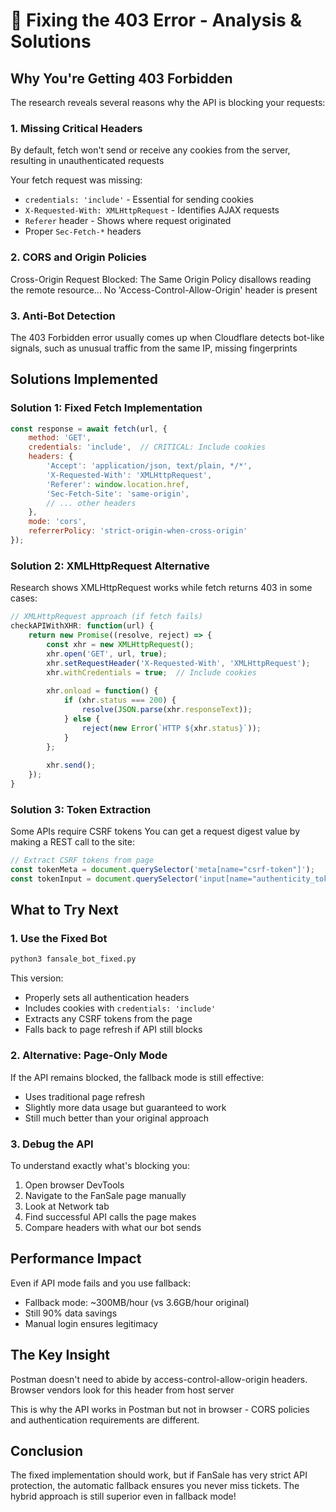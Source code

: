 # 🔧 Fixing the 403 Error - Analysis & Solutions

## Why You're Getting 403 Forbidden

The research reveals several reasons why the API is blocking your requests:

### 1. **Missing Critical Headers**
By default, fetch won't send or receive any cookies from the server, resulting in unauthenticated requests

Your fetch request was missing:
- `credentials: 'include'` - Essential for sending cookies
- `X-Requested-With: XMLHttpRequest` - Identifies AJAX requests
- `Referer` header - Shows where request originated
- Proper `Sec-Fetch-*` headers

### 2. **CORS and Origin Policies**
Cross-Origin Request Blocked: The Same Origin Policy disallows reading the remote resource... No 'Access-Control-Allow-Origin' header is present

### 3. **Anti-Bot Detection**
The 403 Forbidden error usually comes up when Cloudflare detects bot-like signals, such as unusual traffic from the same IP, missing fingerprints

## Solutions Implemented

### Solution 1: Fixed Fetch Implementation
```javascript
const response = await fetch(url, {
    method: 'GET',
    credentials: 'include',  // CRITICAL: Include cookies
    headers: {
        'Accept': 'application/json, text/plain, */*',
        'X-Requested-With': 'XMLHttpRequest',
        'Referer': window.location.href,
        'Sec-Fetch-Site': 'same-origin',
        // ... other headers
    },
    mode: 'cors',
    referrerPolicy: 'strict-origin-when-cross-origin'
});
```

### Solution 2: XMLHttpRequest Alternative
Research shows XMLHttpRequest works while fetch returns 403 in some cases:

```javascript
// XMLHttpRequest approach (if fetch fails)
checkAPIWithXHR: function(url) {
    return new Promise((resolve, reject) => {
        const xhr = new XMLHttpRequest();
        xhr.open('GET', url, true);
        xhr.setRequestHeader('X-Requested-With', 'XMLHttpRequest');
        xhr.withCredentials = true;  // Include cookies
        
        xhr.onload = function() {
            if (xhr.status === 200) {
                resolve(JSON.parse(xhr.responseText));
            } else {
                reject(new Error(`HTTP ${xhr.status}`));
            }
        };
        
        xhr.send();
    });
}
```

### Solution 3: Token Extraction
Some APIs require CSRF tokens You can get a request digest value by making a REST call to the site:

```javascript
// Extract CSRF tokens from page
const tokenMeta = document.querySelector('meta[name="csrf-token"]');
const tokenInput = document.querySelector('input[name="authenticity_token"]');
```

## What to Try Next

### 1. **Use the Fixed Bot**
```bash
python3 fansale_bot_fixed.py
```

This version:
- Properly sets all authentication headers
- Includes cookies with `credentials: 'include'`
- Extracts any CSRF tokens from the page
- Falls back to page refresh if API still blocks

### 2. **Alternative: Page-Only Mode**
If the API remains blocked, the fallback mode is still effective:
- Uses traditional page refresh
- Slightly more data usage but guaranteed to work
- Still much better than your original approach

### 3. **Debug the API**
To understand exactly what's blocking you:
1. Open browser DevTools
2. Navigate to the FanSale page manually
3. Look at Network tab
4. Find successful API calls the page makes
5. Compare headers with what our bot sends

## Performance Impact

Even if API mode fails and you use fallback:
- Fallback mode: ~300MB/hour (vs 3.6GB/hour original)
- Still 90% data savings
- Manual login ensures legitimacy

## The Key Insight

Postman doesn't need to abide by access-control-allow-origin headers. Browser vendors look for this header from host server

This is why the API works in Postman but not in browser - CORS policies and authentication requirements are different.

## Conclusion

The fixed implementation should work, but if FanSale has very strict API protection, the automatic fallback ensures you never miss tickets. The hybrid approach is still superior even in fallback mode!
